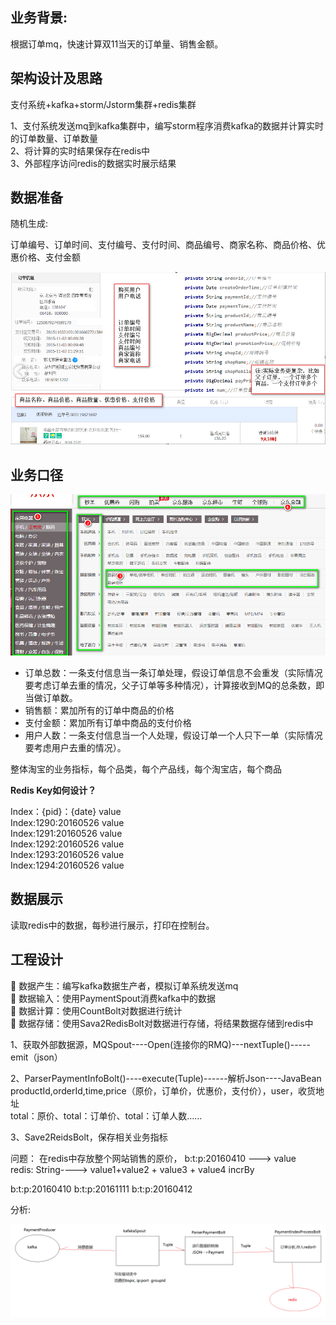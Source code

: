 
## 业务背景:

根据订单mq，快速计算双11当天的订单量、销售金额。

## 架构设计及思路

支付系统+kafka+storm/Jstorm集群+redis集群

1、支付系统发送mq到kafka集群中，编写storm程序消费kafka的数据并计算实时的订单数量、订单数量<br>
2、将计算的实时结果保存在redis中<br>
3、外部程序访问redis的数据实时展示结果<br>

## 数据准备

随机生成:

订单编号、订单时间、支付编号、支付时间、商品编号、商家名称、商品价格、优惠价格、支付金额

![实时交易01](https://github.com/bigDataHell/Kangaroo-/blob/master/images/storm_%E5%AE%9E%E6%97%B6%E4%BA%A4%E6%98%9301.png)


## 业务口径

![实时交易02](https://github.com/bigDataHell/Kangaroo-/blob/master/images/storm_%E5%AE%9E%E6%97%B6%E4%BA%A4%E6%98%9302.png)

* 订单总数：一条支付信息当一条订单处理，假设订单信息不会重发（实际情况要考虑订单去重的情况，父子订单等多种情况），计算接收到MQ的总条数，即当做订单数。
*	销售额：累加所有的订单中商品的价格
*	支付金额：累加所有订单中商品的支付价格
*	用户人数：一条支付信息当一个人处理，假设订单一个人只下一单（实际情况要考虑用户去重的情况）。

整体淘宝的业务指标，每个品类，每个产品线，每个淘宝店，每个商品

**Redis Key如何设计？**

Index：{pid}：{date}   value <br>
Index:1290:20160526   value <br>
Index:1291:20160526   value <br>
Index:1292:20160526   value <br>
Index:1293:20160526   value <br>
Index:1294:20160526   value <br>

## 数据展示

读取redis中的数据，每秒进行展示，打印在控制台。

## 工程设计

	数据产生：编写kafka数据生产者，模拟订单系统发送mq <br>
	数据输入：使用PaymentSpout消费kafka中的数据<br>
	数据计算：使用CountBolt对数据进行统计<br>
	数据存储：使用Sava2RedisBolt对数据进行存储，将结果数据存储到redis中<br>


1、获取外部数据源，MQSpout----Open(连接你的RMQ)---nextTuple()-----emit（json）

2、ParserPaymentInfoBolt()----execute(Tuple)------解析Json----JavaBean<br>
   productId,orderId,time,price（原价，订单价，优惠价，支付价），user，收货地址<br>
   total：原价、total：订单价、total：订单人数……
   
3、Save2ReidsBolt，保存相关业务指标

  问题：   在redis中存放整个网站销售的原价，  b:t:p:20160410 ---> value <br>
	         redis:   String----> value1+value2 + value3 + value4  incrBy
     
b:t:p:20160410
b:t:p:20161111
b:t:p:20160412


分析: 

![实时分析03](https://github.com/bigDataHell/Kangaroo-/blob/master/images/storm_%E5%AE%9E%E6%97%B6%E5%88%86%E6%9E%9003.png)





